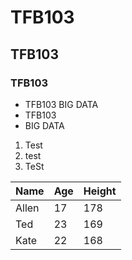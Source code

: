 # TFB103
## TFB103
### TFB103
- TFB103 BIG DATA
- TFB103
- BIG DATA
1. Test
2. test
3. TeSt

Name|Age|Height
----|---|------
Allen|17|178
Ted|23|169
Kate|22|168
